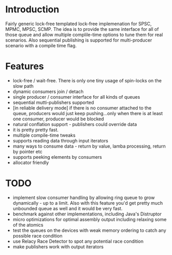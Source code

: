 
# Introduction

Fairly generic lock-free templated lock-free implemenation for SPSC, MPMC, MPSC, SCMP. The idea is to provide the same interface for all of those queue and allow multiple complile-time options to tune them for real scenarios.
Also sequential publishing is supported for multi-producer scenario with a compile time flag.

# Features

- lock-free / wait-free. There is only one tiny usage of spin-locks on the slow path
- dynamic consumers join / detach
- single producer / consumer interface for all kinds of queues
- sequential mutti-publishers supported
- [in reliable delivery mode] if there is no consumer attached to the queue, producers would just keep pushing...only when there is at least one consumer, producer would be blocked
- natural conflation support - publishers could override data
- it is pretty pretty fast.
- multiple compile-time tweaks
- supports reading data through input iterators
- many ways to consume data - return by value, lamba processing, return by pointer etc
- supports peeking elements by consumers
- allocator friendly

# TODO

- implement slow consumer handling by allowing ring queue to grow dynamically - up to a limit. Also with this feature you'd get pretty much unbounded queue as well and it would be very fast.
- benchmark against other implementations, including Java's Distruptor
- micro optimizations for optimal assembly output including relaxing some of the atomics
- test the queues on the devices with weak memory ordering to catch any possible race condition
- use Relacy Race Detector to spot any potential race condition
- make publishers work with output iterators
